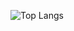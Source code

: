 ![Top Langs](https://github-readme-stats.vercel.app/api/top-langs/?username=Gotha01&theme=tokyonight)
